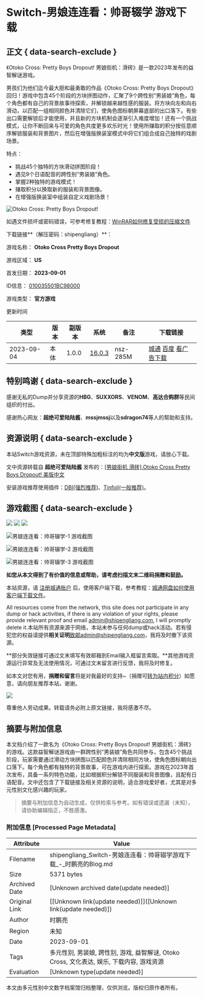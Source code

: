 # Switch-男娘连连看：帅哥辍学 游戏下载

## 正文 { data-search-exclude }


《Otoko Cross: Pretty Boys Dropout! 男娘街机：滑砖》是一款2023年发布的益智解谜游戏。

男孩们为他们迄今最大胆和最勇敢的作品《Otoko Cross: Pretty Boys Dropout》回归！游戏中包含45个阶段的方块拼图动作，汇聚了9个跨性别“男装娘”角色，每个角色都有自己的背景故事待探索，并解锁越来越性感的服装。将方块向左和向右滑动，以匹配一组相同颜色并清除它们，使角色图标朝屏幕底部的出口落下。有些出口需要解锁后才能使用，并且新的方块机制会逐渐引入难度增加！还有一个挑战模式，让你不断回来与可爱的角色共度更多欢乐时光！使用所赚取的积分按任意顺序解锁服装和背景图片，然后在增强版换装室模式中将它们组合成自己独特的戏剧场景。 

特点：
- 挑战45个独特的方块滑动拼图阶段！
- 遇见9个日语配音的跨性别“男装娘”角色。
- 掌握2种独特的游戏模式！
- 赚取积分以换取新的服装和背景图像。
- 在增强版换装室中组装自定义戏剧场景！

![Otoko Cross: Pretty Boys Dropout!](https://pic.shipengliang.com/wp-content/uploads/2023/09/Otoko-Cross-Pretty-Boys-Dropout.jpg)

如遇文件损坏或密码错误，可参考修复教程：[WinRAR如何修复受损的压缩文件](https://shipengliang.com/software-exp/winrar%e5%a6%82%e4%bd%95%e4%bf%ae%e5%a4%8d%e5%8f%97%e6%8d%9f%e7%9a%84%e5%8e%8b%e7%bc%a9%e6%96%87%e4%bb%b6.html)

下载链接**（解压密码：shipengliang）**：

游戏名称：
**Otoko Cross Pretty Boys Dropout**

游戏区域：
**US**

首发日期：
**2023-09-01**

ID信息：
[010035501BC98000](https://tinfoil.io/Title/010035501BC98000 "点击查看本体[010035501BC98000]详情,BID:DF5C69DD085716E5")

游戏类型：
**官方游戏**

更新时间

| 类型      | 版本     | 副版本 | 系统  | 备注 | 下载链接 |
| --------- | -------- | ------ | ----- | ---- | -------- |
| 2023-09-04 | 本体     | 1.0.0  | [16.0.3](javascript:alert('最低可运行系统版本:16.0.3'); "最低可运行系统版本:16.0.3") | nsz-285M | [城通](https://shipengliang.com/go/lnqr9qdl2ufq "2023-09-04 更新") [百度](https://shipengliang.com/go/yue5qd3hg8uo) [看广告下载](https://www.shipengliang.com/ct/930293289.html) |

## 特别鸣谢 { data-search-exclude }

感谢无私的Dump并分享资源的**HBG**、**SUXXORS**、**VENOM**、**高达合购群**等民间组织的付出。

感谢热心网友：**超绝可爱陆陆酱**、**mssjmssj**以及**sdragon74**等人的帮助和支持。

## 资源说明 { data-search-exclude }

本站Switch游戏资源，未在顶部特殊加粗标注的均为**中文版**游戏，请放心下载。

文中资源转载自 **超绝可爱陆陆酱** 发布的：[\[男娘街机 滑砖\].Otoko Cross Pretty Boys Dropout! 美版中文](https://shipengliang.com/go/pys7isgsc0td)

安装游戏推荐使用插件：[DBI(强烈推荐)](https://shipengliang.com/games/switch-dbi-%e5%9b%be%e6%96%87%e4%bd%bf%e7%94%a8%e6%95%99%e7%a8%8b.html)、[Tinfoil(一般推荐)](https://shipengliang.com/games/switch-tinfoil-%e5%9b%be%e6%96%87%e4%bd%bf%e7%94%a8%e6%95%99%e7%a8%8b.html)。

## 游戏截图 { data-search-exclude }

![](//pic.shipengliang.com/NS/010035501BC98000-1.jpg)
![](//pic.shipengliang.com/NS/010035501BC98000-2.jpg)
![](//pic.shipengliang.com/NS/010035501BC98000-3.jpg)

![男娘连连看：帅哥辍学-1 游戏截图](https://pic.shipengliang.com/NS/010035501BC98000-1.jpg)

![男娘连连看：帅哥辍学-2 游戏截图](https://pic.shipengliang.com/NS/010035501BC98000-2.jpg)

![男娘连连看：帅哥辍学-3 游戏截图](https://pic.shipengliang.com/NS/010035501BC98000-3.jpg)

**如您从本文得到了有价值的信息或帮助，请考虑扫描文末二维码捐赠和鼓励。**

本站资源，请 [注册城通账户](/%e5%9f%8e%e9%80%9a%e7%bd%91%e7%9b%98%e8%b4%a6%e6%88%b7%e6%b3%a8%e5%86%8c) 后，使用客户端下载，参考教程：[城通网盘如何使用客户端下载文件](https://shipengliang.com/software-exp/%e5%9f%8e%e9%80%9a%e7%bd%91%e7%9b%98%e5%a6%82%e4%bd%95%e4%bd%bf%e7%94%a8%e5%ae%a2%e6%88%b7%e7%ab%af%e4%b8%8b%e8%bd%bd%e6%96%87%e4%bb%b6.html)。

All resources come from the network, this site does not participate in any dump or hack activities, if there is any violation of your rights, please provide relevant proof and email admin@shipengliang.com, I will promptly delete it.本站所有资源来源于网络，本站未参与任何dump或hack活动。若有侵犯您的权益请提供**相关证明**致邮admin@shipengliang.com，我将及时撤下该资源。

**部分失效链接可通过文末填写有效邮箱到Email输入框留言索取。**其他游戏资源运行异常及无法使用情况，可通过文末留言进行反馈，我将及时修复。

如本文对您有用，**捐赠和留言**将是对我最好的支持~（捐赠可[转为站内积分](/user/)）如愿意，请向朋友推荐本站，谢谢。

![](https://pic.shipengliang.com/wp-content/uploads/2020/03/qrcode.jpg)

尊重他人劳动成果。转载请务必附上原文链接，我将感激不尽。
<!-- tcd_original_link https://shipengliang.com/download/switch/switch-%E7%94%B7%E5%A8%98%E8%BF%9E%E8%BF%9E%E7%9C%8B%EF%BC%9A%E5%B8%85%E5%93%A5%E8%BE%8D%E5%AD%A6-%E6%B8%B8%E6%88%8F%E4%B8%8B%E8%BD%BD.html -->


## 摘要与附加信息

<!-- tcd_abstract -->
本文档介绍了一款名为《Otoko Cross: Pretty Boys Dropout! 男娘街机：滑砖》的游戏。这款益智解谜游戏由一群跨性别“男装娘”角色共同参与，包含45个挑战阶段，玩家需要通过滑动方块拼图以匹配颜色并清除相同方块，使角色图标朝向出口落下。每个角色都有独特的背景故事，可在游戏内进行探索。游戏在2023年首次发布，具备一系列特色功能，比如根据积分解锁不同服装和背景图像，且配有日语配音。文中还包含了下载链接及相关资源的说明，适合游戏爱好者，尤其是对多元性别文化感兴趣的玩家。
<!-- tcd_abstract_end -->

> 摘要与附加信息为自动生成，仅供检索与参考。如有错误或遗漏（未知），请协助编辑指正，不胜感激。

### 附加信息 [Processed Page Metadata]

| Attribute       | Value                                  |
|-----------------|----------------------------------------|
| Filename        | shipengliang_Switch-男娘连连看：帅哥辍学游戏下载_-_时鹏亮的Blog.md                             |
| Size            | 5371 bytes                           |
| Archived Date   | [Unknown archived date(update needed)]                             |
| Original Link   | [[Unknown link(update needed)]]([Unknown link(update needed)])                       |
| Author          | 时鹏亮                               |
| Region          | 未知                               |
| Date            | 2023-09-01                                 |
| Tags            | 多元性别, 男装娘, 跨性别, 游戏, 益智解谜, Otoko Cross, 文化表达, 娱乐, 下载内容, 游戏资源                                 |
| Evaluation            | [Unknown type(update needed)]                                 |
<!-- tcd_table_end -->

本文由多元性别中文数字档案馆归档整理，仅供浏览。版权归原作者所有。
